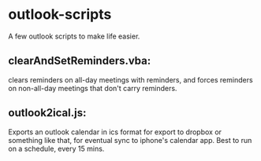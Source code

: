 # outlook-scripts
A few outlook scripts to make life easier.

## clearAndSetReminders.vba: 
clears reminders on all-day meetings with reminders, and forces reminders on non-all-day meetings that don't carry reminders.  

## outlook2ical.js: 
Exports an outlook calendar in ics format for export to dropbox or something like that, for eventual sync to iphone's calendar app.  Best to run on a schedule, every 15 mins.
